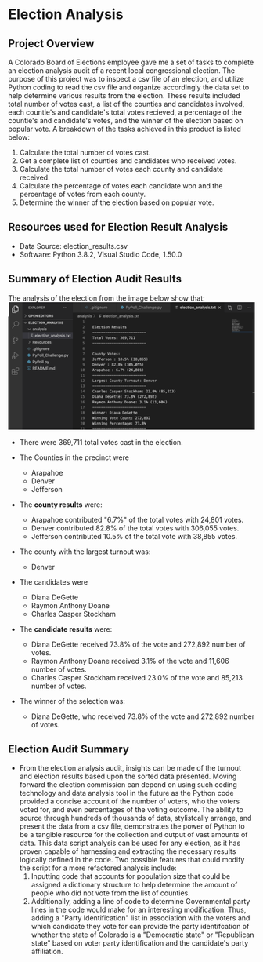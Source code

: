 # Election Analysis

## Project Overview
A Colorado Board of Elections employee gave me a set of tasks to complete an election analysis audit of a recent local congressional election. The purpose of this project was to inspect a csv file of an election, and utilize Python coding to read the csv file and organize accordingly the data set to help determine various results from the election. These results included total number of votes cast, a list of the counties and candidates involved, each countie's and candidate's total votes recieved, a percentage of the countie's and candidate's votes, and the winner of the election based on popular vote. A breakdown of the tasks achieved in this product is listed below:

1. Calculate the total number of votes cast.
2. Get a complete list of counties and candidates who received votes.
3. Calculate the total number of votes each county and candidate received.
4. Calculate the percentage of votes each candidate won and the percentage of votes from each county.
5. Determine the winner of the election based on popular vote.

## Resources used for Election Result Analysis
- Data Source: election_results.csv
- Software: Python 3.8.2, Visual Studio Code, 1.50.0

## Summary of Election Audit Results
The analysis of the election from the image below show that: 
![](images/election_analysis_stmnt.png)
- There were 369,711 total votes cast in the election.
- The Counties in the precinct were
  - Arapahoe
  - Denver
  - Jefferson
 
 - The **county results** were: 
    - Arapahoe contributed "6.7%" of the total votes with 24,801 votes.
    - Denver contributed 82.8% of the total votes with 306,055 votes.
    - Jefferson contributed 10.5% of the total vote with 38,855 votes.
 
 - The county with the largest turnout was:
    - Denver

- The candidates were
  - Diana DeGette
  - Raymon Anthony Doane
  - Charles Casper Stockham

- The **candidate results** were: 
  - Diana DeGette received 73.8% of the vote and 272,892 number of votes.
  - Raymon Anthony Doane received 3.1% of the vote and 11,606 number of votes.
  - Charles Casper Stockham received 23.0% of the vote and 85,213 number of votes.
- The winner of the selection was:
  - Diana DeGette, who received 73.8% of the vote and 272,892 number of votes.

## Election Audit Summary
- From the election analysis audit, insights can be made of the turnout and election results based upon the sorted data presented. Moving forward the election commission can depend on using such coding technology and data analysis tool in the future as the Python code provided a concise account of the number of voters, who the voters voted for, and even percentages of the voting outcome. The ability to source through hundreds of thousands of data, stylistcally arrange, and present the data from a csv file, demonstrates the power of Python to be a tangible resource for the collection and output of vast amounts of data. This data script analysis can be used for any election, as it has proven capable of harnessing and extracting the necessary results logically defined in the code. Two possible features that could modify the script for a more refactored analysis include:
  1. Inputting code that accounts for population size that could be assigned a dictionary structure to help determine the amount of people who did not vote from the list of counties.
  2. Additionally, adding a line of code to determine Governmental party lines in the code would make for an interesting modification. Thus, adding a "Party Identification" list in association with the voters and which candidate they vote for can provide the party identifcation of whether the state of Colorado is a "Democratic state" or "Republican state" based on voter party identification and the candidate's party affiliation. 

